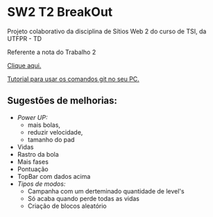 # SW2 T2 BreakOut
Projeto colaborativo da disciplina de Sítios Web 2 do curso de TSI, da UTFPR - TD

Referente a nota do Trabalho 2

[Clique aqui.](https://epbsantos.github.io/SW2-T2-BreakOut/)


[Tutorial para usar os comandos git no seu PC.](https://www.youtube.com/watch?v=rkXUNqg25xE)


## Sugestões de melhorias:

* _Power UP:_
    * mais bolas, 
    * reduzir velocidade, 
    * tamanho do pad
* Vidas
* Rastro da bola
* Mais fases
* Pontuação 
* TopBar com dados acima
* _Tipos de modos:_
    * Campanha com um derteminado quantidade de level's
    * Só acaba quando perde todas as vidas
    * Criação de blocos aleatório 
